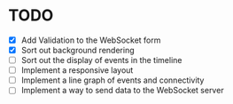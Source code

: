 # TODO

- [x] Add Validation to the WebSocket form
- [x] Sort out background rendering
- [ ] Sort out the display of events in the timeline
- [ ] Implement a responsive layout
- [ ] Implement a line graph of events and connectivity
- [ ] Implement a way to send data to the WebSocket server
